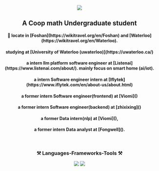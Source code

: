 <h1 align="center">
  <img src="https://readme-typing-svg.demolab.com/?height=80&lines=Console.log('hello');(displayln 'Hello');std::cout << 'Hello' << std::endl;printf('Hello'); print('hello');puts 'Hello';println!('Hello');fmt.Println('Hello');&center=true&font=Source Code Pro&color=F6F94A" />
</h1>

<h2 align="center">A Coop math Undergraduate student</h2>

<h4 align="center">🌱 locate in [Foshan](https://wikitravel.org/en/Foshan) and [Waterloo](https://wikitravel.org/en/Waterloo).</h4>
<h4 align="center">studying at [University of Waterloo (uwaterloo)](https://uwaterloo.ca/)</h4>

<h4 align="center">a intern llm platform software engineer at [Listenai](https://www.listenai.com/about/). mainly focus on smart home (ai/iot).</h4>
<h4 align="center">a intern Software engineer intern at [Iflytek](https://www.iflytek.com/en/about-us/about.html) </h4>
<h4 align="center">a former intern Software engineer(frontend) at [Viomi]()</h4>
<h4 align="center">a former intern Software engineer(backend) at [zhixixing]()</h4>
<h4 align="center">a former Data intern(nlp) at [Viomi](),</h4>
<h4 align="center">a former intern Data analyst at [Fongwell]().</h4>
<br/>
<h3 align="center">⚒️ Languages-Frameworks-Tools ⚒️</h2>
<div align="center">
    <img src="https://skillicons.dev/icons?i=react,bootstrap,mui,html,css,vscode,github,figma,tailwind,git,r" />
    <img src="https://skillicons.dev/icons?i=nodejs,python,javascript,typescript,express,firebase,mongodb,c,java,nextjs,mysql,flask" /><br>
</div>

<!--
## ⚡ Fun fact:
not fun at all

**PotatoZhou/PotatoZhou** is a ✨ _special_ ✨ repository because its `README.md` (this file) appears on your GitHub profile. hmmmmm, I practice kung fu(wingchun) at middle school!

Here are some ideas to get you started:

- 🔭 I’m currently working on ...
- 🌱 I’m currently learning ...
- 👯 I’m looking to collaborate on ...
- 🤔 I’m looking for help with ...
- 💬 Ask me about ...
- 📫 How to reach me: ...
- 😄 Pronouns: ...
- ⚡ Fun fact: ...
-->
